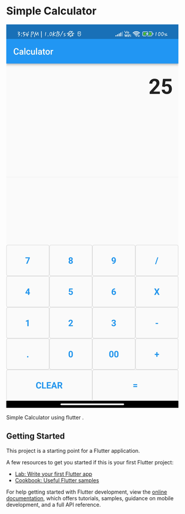 # Simple Calculator

![alert](https://github.com/icomputercoding/Simple_Calculator/blob/main/Screenshot_2022-07-05-15-54-08-002_in.icomputercoding.calculator.jpg)

Simple Calculator using flutter .

## Getting Started

This project is a starting point for a Flutter application.

A few resources to get you started if this is your first Flutter project:

- [Lab: Write your first Flutter app](https://docs.flutter.dev/get-started/codelab)
- [Cookbook: Useful Flutter samples](https://docs.flutter.dev/cookbook)

For help getting started with Flutter development, view the
[online documentation](https://docs.flutter.dev/), which offers tutorials,
samples, guidance on mobile development, and a full API reference.
